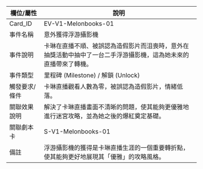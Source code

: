| 欄位/屬性 | 說明 |
|---|---|
| Card_ID | EV-V1-Melonbooks-01 |
| 事件名稱 | 意外獲得浮游攝影機 |
| 事件說明 | 卡琳在直播不順、被誤認為造假影片而沮喪時，意外在抽獎活動中抽中了一台二手浮游攝影機，這為她未來的直播帶來了轉機。 |
| 事件類型 | 里程碑 (Milestone) / 解鎖 (Unlock) |
| 觸發要求/條件 | 卡琳直播觀看人數為零，被誤認為造假影片，情緒低落。 |
| 關聯效果說明 | 解決了卡琳直播畫面不清晰的問題，使其能夠更優雅地進行迷宮攻略，並為她之後的爆紅奠定基礎。 |
| 關聯劇本卡 | S-V1-Melonbooks-01 |
| 備註 | 浮游攝影機的獲得是卡琳直播生涯的一個重要轉折點，使其能夠更好地展現其「優雅」的攻略風格。 |
